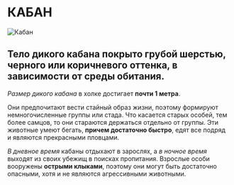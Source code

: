 # КАБАН

![Кабан](https://cdn.pixabay.com/photo/2017/04/24/11/57/boar-2256297_960_720.jpg "Кабан")

## Тело дикого кабана покрыто грубой шерстью, черного или коричневого оттенка, в зависимости от среды обитания.

_Размер дикого кабана_ в холке достигает **почти 1 метра**.

Они предпочитают вести стайный образ жизни, поэтому формируют немногочисленные группы или стада. Что касается старых особей, тем более самцов, то они стараются держаться отдельно от группы. Эти животные умеют бегать, **причем достаточно быстро**, едят все подряд и являются прекрасными пловцами.

_В дневное время_ кабаны отдыхают в зарослях, а _в ночное время_ выходят из своих убежищ в поисках пропитания. Взрослые особи вооружены **острыми клыками**, поэтому они могут быть достаточно опасными, хотя и не являются агрессивными животными.
